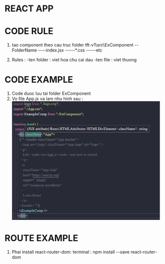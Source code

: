 # REACT APP

# CODE RULE

1. tao component theo cau truc folder tft-v1\src\ExComponent
   --FolderName
   ----index.jsx
   -----\*.css
   -----etc

2. Rules :
   -ten folder : viet hoa chu cai dau
   -ten file : viet thuong

# CODE EXAMPLE

1. Code duoc luu tai folder ExComponent
2. Vo file App.js va lam nhu hinh sau :
   ![alt text](img_based.png)

# ROUTE EXAMPLE

1. Phai install react-router-dom:
   terminal : npm install --save react-router-dom
